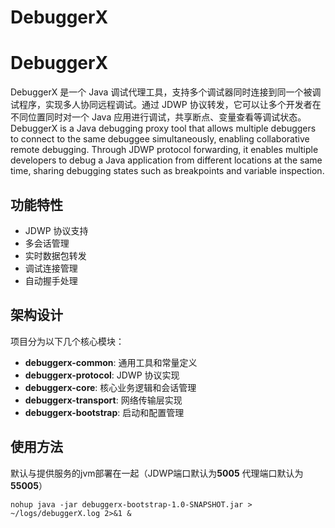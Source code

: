 # DebuggerX

# DebuggerX

DebuggerX 是一个 Java 调试代理工具，支持多个调试器同时连接到同一个被调试程序，实现多人协同远程调试。通过 JDWP 协议转发，它可以让多个开发者在不同位置同时对一个 Java 应用进行调试，共享断点、变量查看等调试状态。
DebuggerX is a Java debugging proxy tool that allows multiple debuggers to connect to the same debuggee simultaneously, enabling collaborative remote debugging. Through JDWP protocol forwarding, it enables multiple developers to debug a Java application from different locations at the same time, sharing debugging states such as breakpoints and variable inspection.
## 功能特性

- JDWP 协议支持
- 多会话管理
- 实时数据包转发
- 调试连接管理
- 自动握手处理

## 架构设计

项目分为以下几个核心模块：

- **debuggerx-common**: 通用工具和常量定义
- **debuggerx-protocol**: JDWP 协议实现
- **debuggerx-core**: 核心业务逻辑和会话管理
- **debuggerx-transport**: 网络传输层实现
- **debuggerx-bootstrap**: 启动和配置管理

## 使用方法

默认与提供服务的jvm部署在一起（JDWP端口默认为**5005** 代理端口默认为**55005**）

```shell
nohup java -jar debuggerx-bootstrap-1.0-SNAPSHOT.jar > ~/logs/debuggerX.log 2>&1 &
```

